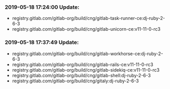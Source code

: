 ### 2019-05-18 17:24:00 Update:

- registry.gitlab.com/gitlab-org/build/cng/gitlab-task-runner-ce:dj-ruby-2-6-3
- registry.gitlab.com/gitlab-org/build/cng/gitlab-unicorn-ce:v11-11-0-rc3
### 2019-05-18 17:37:49 Update:

- registry.gitlab.com/gitlab-org/build/cng/gitlab-workhorse-ce:dj-ruby-2-6-3
- registry.gitlab.com/gitlab-org/build/cng/gitlab-rails-ce:v11-11-0-rc3
- registry.gitlab.com/gitlab-org/build/cng/gitlab-sidekiq-ce:v11-11-0-rc3
- registry.gitlab.com/gitlab-org/build/cng/gitlab-shell:dj-ruby-2-6-3
- registry.gitlab.com/gitlab-org/build/cng/gitaly:dj-ruby-2-6-3
